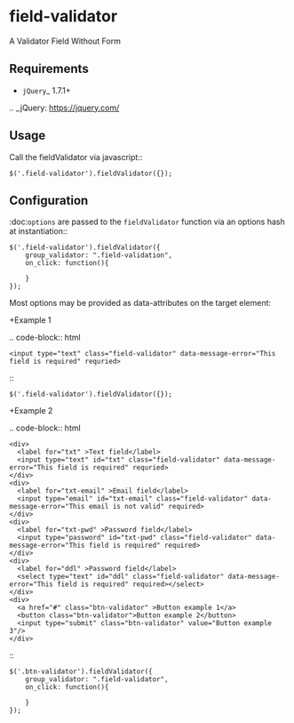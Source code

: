# field-validator
A Validator Field Without Form

Requirements
------------

* `jQuery`_ 1.7.1+

.. _jQuery: https://jquery.com/

Usage
-----

Call the fieldValidator via javascript::

    $('.field-validator').fieldValidator({});


Configuration
-------------

:doc:`options` are passed to the ``fieldValidator`` function via an options hash at instantiation::

    $('.field-validator').fieldValidator({
        group_validator: ".field-validation",
        on_click: function(){
        
        }
    });

Most options may be provided as data-attributes on the target element:

+Example 1

.. code-block:: html

    <input type="text" class="field-validator" data-message-error="This field is required" requried>

::

    $('.field-validator').fieldValidator({});
    
+Example 2

.. code-block:: html

    <div>
      <label for="txt" >Text field</label>
      <input type="text" id="txt" class="field-validator" data-message-error="This field is required" requried>
    </div>
    <div>
      <label for="txt-email" >Email field</label>
      <input type="email" id="txt-email" class="field-validator" data-message-error="This email is not valid" required>
    </div>
    <div>
      <label for="txt-pwd" >Password field</label>
      <input type="password" id="txt-pwd" class="field-validator" data-message-error="This field is required" required>
    </div>
    <div>
      <label for="ddl" >Password field</label>
      <select type="text" id="ddl" class="field-validator" data-message-error="This field is required" required></select>
    </div>
    <div>
      <a href="#" class="btn-validator" >Button example 1</a>
      <button class="btn-validator">Button example 2</button>
      <input type="submit" class="btn-validator" value="Button example 3"/>
    </div>

::

    $('.btn-validator').fieldValidator({
        group_validator: ".field-validator",
        on_click: function(){
        
        }
    });
